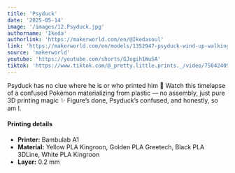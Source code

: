 ```yaml
---
title: 'Psyduck'
date: '2025-05-14'
image: '/images/12.Psyduck.jpg'
authorname: 'Ikeda'
authorlink: 'https://makerworld.com/en/@Ikedasoul'
link: 'https://makerworld.com/en/models/1352947-psyduck-wind-up-walking-toy-and-figurine#profileId-1395966'
source: 'makerworld'
youtube: 'https://youtube.com/shorts/GJogih1WuSA'
tiktok: 'https://www.tiktok.com/@_pretty.little.prints._/video/7504240952278650134'
---
```


Psyduck has no clue where he is or who printed him 🤯
Watch this timelapse of a confused Pokémon materializing from plastic — no assembly, just pure 3D printing magic ✨
Figure’s done, Psyduck’s confused, and honestly, so am I.

#### Printing details
- **Printer:** Bambulab A1
- **Material:** Yellow PLA Kingroon, Golden PLA Greetech, Black PLA 3DLine, White PLA Kingroon
- **Layer:** 0.2 mm
